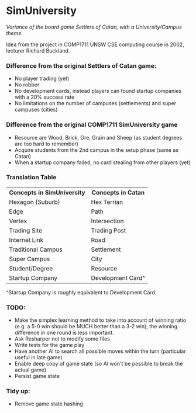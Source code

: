 # SimUniversity

*Variance of the board game Settlers of Catan, with a University/Campus theme.*

Idea from the project in COMP1711 UNSW CSE computing course in 2002, lecturer Richard Buckland.

### Difference from the original Settlers of Catan game:
* No player trading (yet)
* No robber
* No development cards, instead players can found startup companies with a 20% success rate
* No limitations on the number of campuses (settlements) and super campuses (cities)

### Difference from the original COMP1711 SimUniversity game
* Resource are Wood, Brick, Ore, Grain and Sheep (as student degrees are too hard to remember)
* Acquire students from the 2nd campus in the setup phase (same as Catan)
* When a startup company failed, no card stealing from other players (yet)


### Translation Table

<table>
	<tr>
		<th>Concepts in SimUniversity</th><th>Concepts in Catan</th>
	</tr>
	<tr>
		<td>Hexagon (Suburb)</td><td>Hex Terrian</td>
	</tr>
	<tr>
		<td>Edge</td><td>Path</td>
	</tr>
	<tr>
		<td>Vertex</td><td>Intersection</td>
	</tr>
	<tr>
		<td>Trading Site</td><td>Trading Post</td>
	</tr>
	<tr>
		<td>Internet Link</td><td>Road</td>
	</tr>
	<tr>
		<td>Traditional Campus</td><td>Settlement</td>
	</tr>
	<tr>
		<td>Super Campus</td><td>City</td>
	</tr>
	<tr>
		<td>Student/Degree</td><td>Resource</td>
	</tr>
	<tr>
		<td>Startup Company</td><td>Development Card^</td>
	</tr>
</table>
^Startup Company is roughly equivalent to Development Card.


### TODO:
* Make the simplex learning method to take into account of winning ratio (e.g. a 5-0 win should be MUCH better than a 3-2 win), the winning difference in one round is less important.
* Ask Resharper not to modify some files
* Write tests for the game play
* Have another AI to search all possible moves within the turn (particular useful in late game)
* Enable deep copy of game state (so AI won't be possible to break the actual game)
* Persist game state

### Tidy up:
* Remove game state hashing
